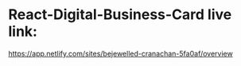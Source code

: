 # React-Digital-Business-Card live link:
https://app.netlify.com/sites/bejewelled-cranachan-5fa0af/overview
